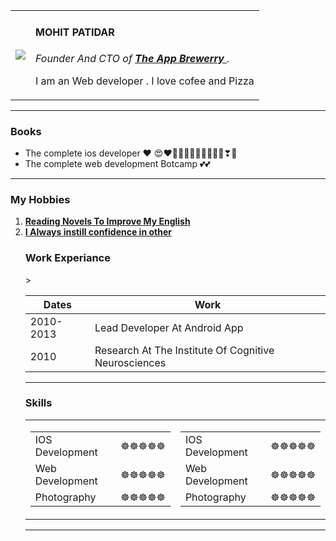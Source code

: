 <!DOCTYPE HTML >
<html>
<head>

<meta charset ="utf-8">
<title > MOHIT Personal Site </title>
 </head>
  <body>
    <table cellspaccing="10">
      <tr>
        <td>  <img src ="https://media-exp1.licdn.com/dms/image/C4E03AQHX0BMQ8ILztw/profile-displayphoto-shrink_100_100/0/1608145897576?e=1614211200&v=beta&t=0e1h6MD2fvpRnPS2iWPAYyqi5gdU8Bokl9sCVblGFyc"> </td>
  <td> <h4> MOHIT PATIDAR </h4>
  <p><em> Founder And CTO of <strong><a href= "https://www.googleadservices.com/pagead/aclk?sa=L&ai=DChcSEwiWwK_7_-rtAhWCrpYKHWPLDV4YABAAGgJ0bA&ae=2&ohost=www.google.com&cid=CAASE-Ro7sy1Jt_nz32j63ORTHbHP9s&sig=AOD64_2pGKl5WoTvry7f_w0YuizbpbDBzA&q&adurl&ved=2ahUKEwjf9Kf7_-rtAhUMzjgGHZg1BtQQ0Qx6BAgMEAE"> The App Brewerry </a></strong>.</em></p>

  <p> I am an Web developer . I love cofee and Pizza</p> </td>
</tr>
</table>

  <hr>
  <h3>Books</h3>
  <ul>
<li> The complete ios developer ❤ 😍❤💚🤎💔💞💖💟🖤💙🧡❣💓</li>
<li> The complete web development Botcamp 💕💕 </li>
</ul>
<hr>
<h3> My Hobbies </h3>
<ol>
  <li><strong><a href="https://www.youtube.com/watch?v=ZD6jw2FvWaE">Reading Novels To Improve My English  </a></strong></li>
  <li><strong><a href="https://www.youtube.com/watch?v=RWbX958xwCA"> I Always instill confidence in other </a></strong></li>

  </body>
   </html>

   <h3>Work Experiance </h3>
   <table>
     <thead>
       <tr>
         <th> Dates </th>
         <th> Work  </th>
       </tr>
     </thead>
     <tbody>
       <tr>
<td> 2010-2013</td>
<td> Lead Developer At Android App </td>>
</tr>

<tr>
  <td> 2010 </td>
  <td>  Research At The Institute Of Cognitive Neurosciences </td>
</tr>
</tbody>
</table>
<hr>
<h3>Skills </h3>
<table>
  <tr>
    <td>
    <table cellspaccing="20">
      <tr>
        <td> IOS  Development</td>
        <td>☸☸☸☸☸</td>
      </tr>
      <tr>
        <td> Web Development </td>
        <td> ☸☸☸☸☸ </td>
      </tr>
      <tr>
        <td>Photography </td>
        <td>☸☸☸☸☸    </td>
      </tr>
    </table>
  </td>
  <td>
  <table cellspaccing="20">
    <tr>
      <td> IOS  Development</td>
      <td>☸☸☸☸☸</td>
    </tr>
    <tr>
      <td> Web Development </td>
      <td> ☸☸☸☸☸ </td>
    </tr>
    <tr>
      <td>Photography </td>
      <td>☸☸☸☸☸    </td>
    </tr>
  </table>
</td>
</tr>
</table>
<hr>
